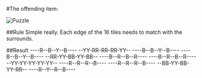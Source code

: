 #The offending item:

![Puzzle](http://i46.tinypic.com/f9pn5s.jpg)

##Rule
Simple really.  Each edge of the 16 tiles needs to match with the surrounds.

##Result
----R--B--Y--B----
--YY-RR-RR-RR-YY--
----B--B--Y--B----
----B--B--Y--B----
--RR-YY-BB-YY-BB--
----B--R--B--R----
----B--R--B--R----
--YY-YY-YY-YY-YY--
----R--R--R--B----
----R--R--R--B----
--BB-YY-BB-YY-RR--
----R--Y--R--B----